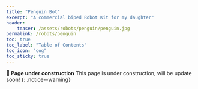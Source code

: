 ```yaml
---
title: "Penguin Bot"
excerpt: "A commercial biped Robot Kit for my daughter"
header: 
    teaser: /assets/robots/penguin/penguin.jpg
permalink: /robots/penguin
toc: true
toc_label: "Table of Contents"
toc_icon: "cog"
toc_sticky: true
---
```


**:construction: Page under construction** This page is under construction, will be update soon!
{: .notice--warning}
